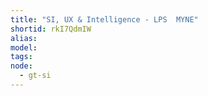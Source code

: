 ```yaml
---
title: "SI, UX & Intelligence - LPS  MYNE"
shortid: rkI7QdmIW
alias:
model:
tags:
node: 
  - gt-si
---
```

